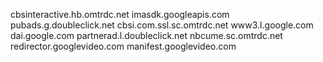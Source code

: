cbsinteractive.hb.omtrdc.net
imasdk.googleapis.com
pubads.g.doubleclick.net
cbsi.com.ssl.sc.omtrdc.net
www3.l.google.com
dai.google.com
partnerad.l.doubleclick.net
nbcume.sc.omtrdc.net
redirector.googlevideo.com
manifest.googlevideo.com